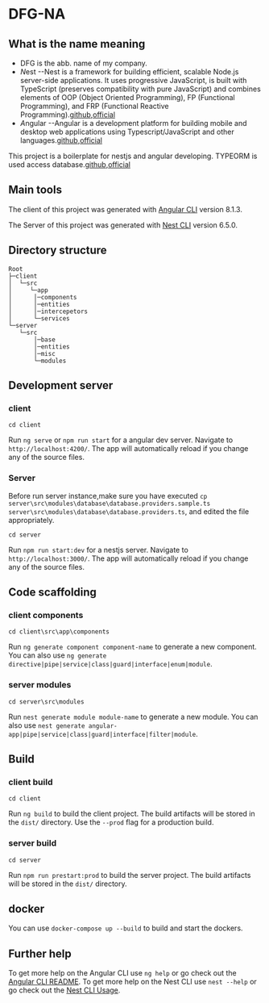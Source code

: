 # DFG-NA

## What is the name meaning

* DFG is the abb. name of my company.
* *N*est  --Nest is a framework for building efficient, scalable Node.js server-side applications. It uses progressive JavaScript, is built with TypeScript (preserves compatibility with pure JavaScript) and combines elements of OOP (Object Oriented Programming), FP (Functional Programming), and FRP (Functional Reactive Programming).[github](https://github.com/nestjs/nest),[official](https://nestjs.com/)
* *A*ngular --Angular is a development platform for building mobile and desktop web applications using Typescript/JavaScript and other languages.[github](https://github.com/angular/angular),[official](https://angular.io/)
  
This project is a boilerplate for nestjs and angular developing.
TYPEORM is used access database.[github](https://github.com/typeorm/typeorm),[official](https://typeorm.io/)

## Main tools

The client of this project was generated with [Angular CLI](https://github.com/angular/angular-cli) version 8.1.3.

The Server of this project was generated with [Nest CLI](https://github.com/nestjs/nest-cli) version 6.5.0.

## Directory structure

```
Root
├─client
│  └─src
│     └─app
│      │─components
│      │─entities
│      │─intercepetors
│      └─services
└─server
   └─src
       │─base
       │─entities
       │─misc
       └─modules
```

## Development server

### client

`cd client`

Run `ng serve` or `npm run start` for a angular dev server. Navigate to `http://localhost:4200/`. The app will automatically reload if you change any of the source files.

### Server

Before run server instance,make sure you have executed
`cp server\src\modules\database\database.providers.sample.ts server\src\modules\database\database.providers.ts`, and edited the file appropriately.

`cd server`

Run `npm run start:dev` for a nestjs server. Navigate to `http://localhost:3000/`. The app will automatically reload if you change any of the source files.

## Code scaffolding

### client components

`cd client\src\app\components`

Run `ng generate component component-name` to generate a new component. You can also use `ng generate directive|pipe|service|class|guard|interface|enum|module`.

### server modules

`cd server\src\modules`

Run `nest generate module module-name` to generate a new module. You can also use `nest generate angular-app|pipe|service|class|guard|interface|filter|module`.

## Build

### client build

`cd client`

Run `ng build` to build the client project. The build artifacts will be stored in the `dist/` directory. Use the `--prod` flag for a production build.

### server build

`cd server`

Run `npm run prestart:prod` to build the server project. The build artifacts will be stored in the `dist/` directory.

## docker

You can use `docker-compose up --build` to build and start the dockers.

## Further help

To get more help on the Angular CLI use `ng help` or go check out the [Angular CLI README](https://github.com/angular/angular-cli/blob/master/README.md).
To get more help on the Nest CLI use `nest --help` or go check out the [Nest CLI Usage](https://docs.nestjs.com/cli/usages).


